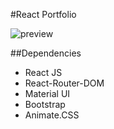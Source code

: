 #React Portfolio

![preview]("/src/components/projectPics/portPreview.png")

##Dependencies

- React JS
- React-Router-DOM
- Material UI
- Bootstrap
- Animate.CSS
